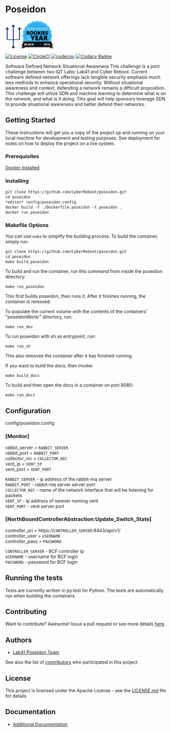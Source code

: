 # Poseidon
<img src="/docs/img/poseidon-logo.png" width="50" height="75"/><a href="https://www.blackducksoftware.com/open-source-rookies-2016" ><img src="/docs/img/Rookies16Badge_1.png" width="100" alt="POSEIDON is now BlackDuck 2016 OpenSource Rookie of the year"></a>

[![License](https://img.shields.io/badge/License-Apache%202.0-blue.svg)](https://opensource.org/licenses/Apache-2.0)
[![CircleCI](https://circleci.com/gh/CyberReboot/poseidon.svg?style=shield)](https://circleci.com/gh/CyberReboot/poseidon)
[![codecov](https://codecov.io/gh/CyberReboot/poseidon/branch/master/graph/badge.svg?token=ORXmFYC3MM)](https://codecov.io/gh/CyberReboot/poseidon)
[![Codacy Badge](https://api.codacy.com/project/badge/Grade/3ea08f0c632148538f6f947677f42aa2)](https://www.codacy.com/app/d-grossman/poseidon?utm_source=github.com&amp;utm_medium=referral&amp;utm_content=CyberReboot/poseidon&amp;utm_campaign=Badge_Grade)

Software Defined Network Situational Awareness
This challenge is a joint challenge between two IQT Labs: Lab41 and Cyber Reboot. Current software defined network offerings lack tangible security emphasis much less methods to enhance operational security. Without situational awareness and context, defending a network remains a difficult proposition. This challenge will utilize SDN and machine learning to determine what is on the network, and what is it doing. This goal will help sponsors leverage SDN to provide situational awareness and better defend their networks.

## Getting Started

These instructions will get you a copy of the project up and running on your local machine for development and testing purposes. See deployment for notes on how to deploy the project on a live system.

### Prerequisites
[Docker Installed](https://www.docker.com/)

### Installing
```
git clone https://github.com/CyberReboot/poseidon.git
cd poseidon
*editor* config/poseidon.config
docker build -f ./Dockerfile.poseidon -t poseidon .
docker run poseidon
```

### Makefile Options

You can use `make` to simplify the building process.
To build the container, simply run:

```
git clone https://github.com/CyberReboot/poseidon.git
cd poseidon
make build_poseidon
```

To build and run the container, run this command from inside the poseidon directory:
```
make run_poseidon
```
This first builds poseidon, then runs it. After it finishes running, the container is removed.

To populate the current volume with the contents of the containers' "poseidonWork/" directory, run:
```
make run_dev
```

To run poseidon with sh as entrypoint, run:
```
make run_sh
```
This also removes the container after it has finished running.

If you want to build the docs, then invoke:
```
make build_docs
```

To build and then open the docs in a container on port 8080:
```
make run_docs
```
## Configuration
config/poseidon.config
### [Monitor]
rabbit_server =  `RABBIT_SERVER`  
rabbit_port = `RABBIT_PORT`  
collector_nic = `COLLECTOR_NIC`  
vent_ip = `VENT_IP`  
vent_port = `VENT_PORT`  
  
`RABBIT_SERVER` - ip address of the rabbit-mq server   
`RABBIT_PORT` - rabbit-mq server server port  
`COLLECTOR_NIC` - name of the network interface that will be listening for packets  
`VENT_IP` - ip address of serever running vent  
`VENT_PORT` - vent server port  

### [NorthBoundControllerAbstraction:Update_Switch_State]
controller_uri = https://`CONTROLLER_SERVER`:8443/api/v1/  
controller_user = `USERNAME`  
controller_pass = `PASSWORD`  

`CONTROLLER_SERVER` - BCF controller ip  
`USERNAME` - username for BCF login  
`PASSWORD` - password for BCF login  

## Running the tests
Tests are currently written in py.test for Python.  The tests are automatically run when building the containers.

## Contributing
Want to contribute?  Awesome!  Issue a pull request or see more details [here](https://github.com/CyberReboot/poseidon/blob/master/CONTRIBUTING.md).

## Authors

* [Lab41 Poseidon Team](https://github.com/CyberReboot/poseidon)

See also the list of [contributors](https://github.com/CyberReboot/poseidon/graphs/contributors) who participated in this project.

## License

This project is licensed under the Apache License - see the [LICENSE.md](LICENSE.md) file for details

## Documentation
- [Additional Documentation](https://github.com/CyberReboot/poseidon/tree/master/docs)












